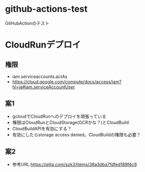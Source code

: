# github-actions-test
GitHubActionのテスト

# CloudRunデプロイ

## 権限

- iam.serviceaccounts.actAs
- https://cloud.google.com/compute/docs/access/iam?hl=ja#iam.serviceAccountUser

## 案1

- gcloudでCloudRunへのデプロイを頑張っている
- 権限はCloudRunとCloudStorage(GCRかな？)とCloudBuild
- CloudBuildAPIを有効にする？
- 有効にしたらstorage access denied。CloudBuildの権限も必要？ 

## 案2

- 参考URL:https://qiita.com/szk3/items/38a3dba7fdfed189f4c9

